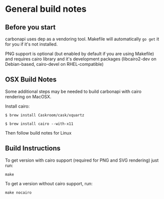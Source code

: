 General build notes
===================


Before you start
----------------

carbonapi uses dep as a vendoring tool. Makefile will automatically `go get` it for you if it's not installed.

PNG support is optional (but enabled by default if you are using Makefile) and requires cairo library and it's development packages (libcairo2-dev on Debian-based, cairo-devel on RHEL-compatible)


OSX Build Notes
---------------
Some additional steps may be needed to build carbonapi with cairo rendering on MacOSX.

Install cairo:

```
$ brew install Caskroom/cask/xquartz

$ brew install cairo --with-x11

```

Then follow build notes for Linux


Build Instructions
------------------

To get version with cairo support (required for PNG and SVG rendering) just run:

```
make
```


To get a version without cairo support, run:

```
make nocairo
```

